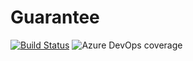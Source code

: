 # Guarantee

[![Build Status](https://dev.azure.com/lrantunes/Guaranteed/_apis/build/status/%5BDEV%5D%20Guarantee?branchName=master)](https://dev.azure.com/lrantunes/Guaranteed/_build/latest?definitionId=3&branchName=master)
![Azure DevOps coverage](https://img.shields.io/azure-devops/coverage/lrantunes/Guaranteed/3)

